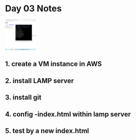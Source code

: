 # Day 03 Notes
 <img src="Ninjas/MasterClass-02lin/Day 03/assets/15.png" height="100px" width="100px" />

## 1. create a VM instance in AWS 

## 2. install LAMP server 

## 3. install git 

## 4. config -index.html within lamp server

## 5. test by a new index.html 






